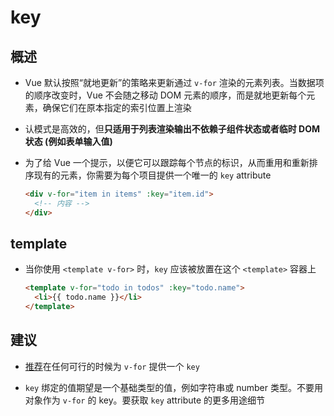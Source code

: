 # key

## 概述

  - Vue 默认按照“就地更新”的策略来更新通过 `v-for` 渲染的元素列表。当数据项的顺序改变时，Vue 不会随之移动 DOM 元素的顺序，而是就地更新每个元素，确保它们在原本指定的索引位置上渲染

  - 认模式是高效的，但**只适用于列表渲染输出不依赖子组件状态或者临时 DOM 状态 (例如表单输入值)**

  - 为了给 Vue 一个提示，以便它可以跟踪每个节点的标识，从而重用和重新排序现有的元素，你需要为每个项目提供一个唯一的 `key` attribute

    ```html
    <div v-for="item in items" :key="item.id">
      <!-- 内容 -->
    </div>
    ```

## template

  - 当你使用 `<template v-for>` 时，`key` 应该被放置在这个 `<template>` 容器上

    ```html
    <template v-for="todo in todos" :key="todo.name">
      <li>{{ todo.name }}</li>
    </template>
    ```

## 建议

  - [推荐](https://staging-cn.vuejs.org/style-guide/#keyed-v-for-essential "推荐")在任何可行的时候为 `v-for` 提供一个 `key`

  - `key` 绑定的值期望是一个基础类型的值，例如字符串或 number 类型。不要用对象作为 `v-for` 的 key。要获取 `key` attribute 的更多用途细节
